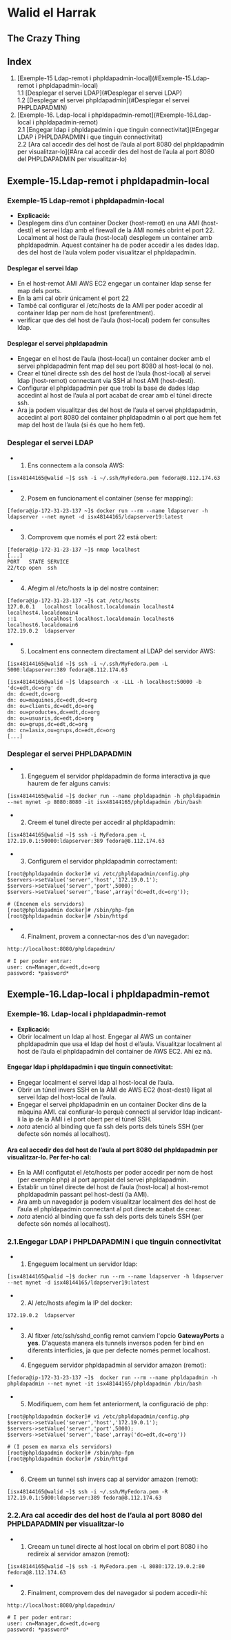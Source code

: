 # Walid el Harrak
## The Crazy Thing
## Index
1. [Exemple-15 Ldap-remot i phpldapadmin-local](#Exemple-15.Ldap-remot i phpldapadmin-local)  
  1.1 [Desplegar el servei LDAP](#Desplegar el servei LDAP)  
  1.2 [Desplegar el servei phpldapadmin](#Desplegar el servei PHPLDAPADMIN)  
2. [Exemple-16. Ldap-local i phpldapadmin-remot](#Exemple-16.Ldap-local i phpldapadmin-remot)  
  2.1 [Engegar ldap i phpldapadmin i que tinguin connectivitat](#Engegar LDAP i PHPLDAPADMIN i que tinguin connectivitat)    
  2.2 [Ara cal accedir des del host de l’aula al port 8080 del phpldapadmin per visualitzar-lo](#Ara cal accedir des del host de l’aula al port 8080 del PHPLDAPADMIN per visualitzar-lo)

## Exemple-15.Ldap-remot i phpldapadmin-local
### Exemple-15 Ldap-remot i phpldapadmin-local
- **Explicació:**
- Desplegem dins d’un container Docker (host-remot) en una AMI (host-destí) el servei ldap amb el firewall de la AMI només obrint el port 22. Localment al host de
l’aula (host-local) desplegem un container amb phpldapadmin. Aquest container ha de poder accedir a les dades ldap. des del host de l’aula volem poder visualitzar el phpldapadmin.

#### Desplegar el servei ldap
- En el host-remot AMI AWS EC2 engegar un container ldap sense fer map dels ports.
- En la ami cal obrir únicament el port 22
- També cal configurar el /etc/hosts de la AMI per poder accedir al container ldap per nom de host (preferentment).
- verificar que des del host de l’aula (host-local) podem fer consultes ldap.

#### Desplegar el servei phpldapadmin
- Engegar en el host de l’aula (host-local) un container docker amb el servei phpldapadmin fent map del seu port 8080 al host-local (o no).
- Crear el túnel directe ssh des del host de l’aula (host-local) al servei ldap (host-remot) connectant via SSH al host AMI (host-destí).
- Configurar el phpldapadmin per que trobi la base de dades ldap accedint al host de l’aula al port acabat de crear amb el túnel directe ssh.
- Ara ja podem visualitzar des del host de l’aula el servei phpldapadmin, accedint al port 8080 del container phpldapadmin o al port que hem fet map del host de l’aula (si és que ho hem fet).

### Desplegar el servei LDAP
- 1. Ens connectem a la consola AWS:

```
[isx48144165@walid ~]$ ssh -i ~/.ssh/MyFedora.pem fedora@8.112.174.63
```

- 2. Posem en funcionament el container (sense fer mapping):

```
[fedora@ip-172-31-23-137 ~]$ docker run --rm --name ldapserver -h ldapserver --net mynet -d isx48144165/ldapserver19:latest
```

- 3. Comprovem que només el port 22 está obert:

```
[fedora@ip-172-31-23-137 ~]$ nmap localhost
[...]
PORT   STATE SERVICE
22/tcp open  ssh
```

- 4. Afegim al /etc/hosts la ip del nostre container:

```
[fedora@ip-172-31-23-137 ~]$ cat /etc/hosts
127.0.0.1   localhost localhost.localdomain localhost4 localhost4.localdomain4
::1         localhost localhost.localdomain localhost6 localhost6.localdomain6
172.19.0.2	ldapserver
```

- 5. Localment ens connectem directament al LDAP del servidor AWS:

```
[isx48144165@walid ~]$ ssh -i ~/.ssh/MyFedora.pem -L 5000:ldapserver:389 fedora@8.112.174.63

[isx48144165@walid ~]$ ldapsearch -x -LLL -h localhost:50000 -b 'dc=edt,dc=org' dn
dn: dc=edt,dc=org
dn: ou=maquines,dc=edt,dc=org
dn: ou=clients,dc=edt,dc=org
dn: ou=productes,dc=edt,dc=org
dn: ou=usuaris,dc=edt,dc=org
dn: ou=grups,dc=edt,dc=org
dn: cn=1asix,ou=grups,dc=edt,dc=org
[...]
```

### Desplegar el servei PHPLDAPADMIN
- 1. Engeguem el servidor phpldapadmin de forma interactiva ja que haurem de fer alguns canvis:

```
[isx48144165@walid ~]$ docker run --name phpldapadmin -h phpldapadmin --net mynet -p 8080:8080 -it isx48144165/phpldapadmin /bin/bash
```

- 2. Creem el tunel directe per accedir al phpldapadmin:

```
[isx48144165@walid ~]$ ssh -i MyFedora.pem -L 172.19.0.1:50000:ldapserver:389 fedora@8.112.174.63
```

- 3. Configurem el servidor phpldapadmin correctament:

```
[root@phpldapadmin docker]# vi /etc/phpldapadmin/config.php
$servers->setValue('server','host','172.19.0.1');
$servers->setValue('server','port',5000);
$servers->setValue('server','base',array('dc=edt,dc=org'));

# (Encenem els servidors)
[root@phpldapadmin docker]# /sbin/php-fpm
[root@phpldapadmin docker]# /sbin/httpd
```

- 4. Finalment, provem a connectar-nos des d'un navegador:

```
http://localhost:8080/phpldapadmin/

# I per poder entrar:
user: cn=Manager,dc=edt,dc=org
password: *password*
```

## Exemple-16.Ldap-local i phpldapadmin-remot
### Exemple-16. Ldap-local i phpldapadmin-remot
- **Explicació:**
- Obrir localment un ldap al host. Engegar al AWS un container phpldapadmin que usa el ldap del host d el’aula. Visualitzar localment al host de l’aula el phpldapadmin del container de AWS EC2. Ahí ez nà.

#### Engegar ldap i phpldapadmin i que tinguin connectivitat:
- Engegar localment el servei ldap al host-local de l’aula.
- Obrir un túnel invers SSH en la AMI de AWS EC2 (host-destí) lligat al servei ldap del host-local de l’aula.
- Engegar el servei phpldapadmin en un container Docker dins de la màquina AMI. cal confiurar-lo perquè connecti al servidor ldap indicant-li la ip de la AMI i el port obert per el túnel SSH.
- *nota* atenció al binding que fa ssh dels ports dels túnels SSH (per defecte són només al localhost).

#### Ara cal accedir des del host de l’aula al port 8080 del phpldapadmin per visualitzar-lo. Per fer-ho cal:
- En la AMI configutat el /etc/hosts per poder accedir per nom de host (per exemple php) al port apropiat del servei phpldapadmin.
- Establir un túnel directe del host de l’aula (host-local) al host-remot phpldapadmin passant pel host-destí (la AMI).
- Ara amb un navegador ja podem visualitzar localment des del host de l’aula el phpldapadmin connectant al pot directe acabat de crear.
- *nota* atenció al binding que fa ssh dels ports dels túnels SSH (per defecte són només al localhost).

### 2.1.Engegar LDAP i PHPLDAPADMIN i que tinguin connectivitat
- 1. Engeguem localment un servidor ldap:

```
[isx48144165@walid ~]$ docker run --rm --name ldapserver -h ldapserver --net mynet -d isx48144165/ldapserver19:latest
```

- 2. Al /etc/hosts afegim la IP del docker:

```
172.19.0.2	ldapserver
```

- 3. Al fitxer /etc/ssh/sshd_config remot canviem l'opcio **GatewayPorts** a **yes**. D'aquesta manera els tunnels inversos poden fer bind en diferents interficies, ja que per defecte només permet localhost.

- 4. Engeguem servidor phpldapadmin al servidor amazon (remot):

```
[fedora@ip-172-31-23-137 ~]$  docker run --rm --name phpldapadmin -h phpldapadmin --net mynet -it isx48144165/phpldapadmin /bin/bash
```

- 5. Modifiquem, com hem fet anteriorment, la configuració de php:

```
[root@phpldapadmin docker]# vi /etc/phpldapadmin/config.php
$servers->setValue('server','host','172.19.0.1');
$servers->setValue('server','port',5000);
$servers->setValue('server','base',array('dc=edt,dc=org'))

# (I posem en marxa els servidors)
[root@phpldapadmin docker]# /sbin/php-fpm
[root@phpldapadmin docker]# /sbin/httpd
```

- 6. Creem un tunnel ssh invers cap al servidor amazon (remot):

```
[isx48144165@walid ~]$ ssh -i ~/.ssh/MyFedora.pem -R 172.19.0.1:5000:ldapserver:389 fedora@8.112.174.63
```

### 2.2.Ara cal accedir des del host de l’aula al port 8080 del PHPLDAPADMIN per visualitzar-lo

- 1. Creeam un tunel directe al host local on obrim el port 8080 i ho redireix al servidor amazon (remot):
```
[isx48144165@walid ~]$ ssh -i MyFedora.pem -L 8080:172.19.0.2:80 fedora@8.112.174.63
```

- 2. Finalment, comprovem des del navegador si podem accedir-hi:

```
http://localhost:8080/phpldapadmin/

# I per poder entrar:
user: cn=Manager,dc=edt,dc=org
password: *password*
```
